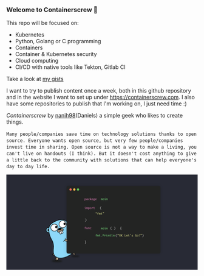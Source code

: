 ### Welcome to Containerscrew 🤙

This repo will be focused on:
- Kubernetes
- Python, Golang or C programming
- Containers
- Container & Kubernetes security
- Cloud computing
- CI/CD with native tools like Tekton, Gitlab CI

Take a look at [my gists](https://gist.github.com/containerscrew)

I want to try to publish content once a week, both in this github repository and in the website I want to set up under https://containerscrew.com. I also have some repositories to publish that I'm working on, I just need time :)

_Containerscrew_ by [nanih98](https://github.com/nanih98)(Daniels) a simple geek who likes to create things.

`Many people/companies save time on technology solutions thanks to open source. Everyone wants open source, but very few people/companies invest time in sharing. Open source is not a way to make a living, you can't live on handouts (I think). But it doesn't cost anything to give a little back to the community with solutions that can help everyone's day to day life.`

![Golang](/img/golang.png)
